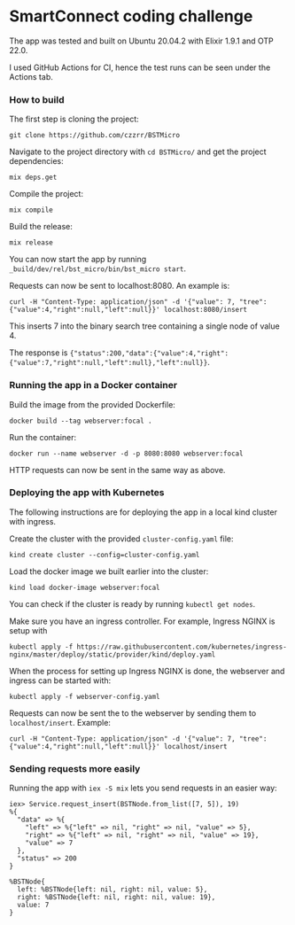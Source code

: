 # SmartConnect coding challenge

The app was tested and built on Ubuntu 20.04.2 with Elixir 1.9.1 and OTP 22.0.

I used GitHub Actions for CI, hence the test runs can be seen under the Actions tab.

### How to build

The first step is cloning the project:

```
git clone https://github.com/czzrr/BSTMicro
```

Navigate to the project directory with `cd BSTMicro/` and get the project dependencies:

```
mix deps.get
```

Compile the project:

```
mix compile
```

Build the release:

```
mix release
```

You can now start the app by running `_build/dev/rel/bst_micro/bin/bst_micro start`.

Requests can now be sent to localhost:8080.
An example is:

```
curl -H "Content-Type: application/json" -d '{"value": 7, "tree":{"value":4,"right":null,"left":null}}' localhost:8080/insert
```

This inserts 7 into the binary search tree containing a single node of value 4.

The response is `{"status":200,"data":{"value":4,"right":{"value":7,"right":null,"left":null},"left":null}}`.

### Running the app in a Docker container

Build the image from the provided Dockerfile:

```
docker build --tag webserver:focal .
```

Run the container:

```
docker run --name webserver -d -p 8080:8080 webserver:focal
```

HTTP requests can now be sent in the same way as above.

### Deploying the app with Kubernetes

The following instructions are for deploying the app in a local kind cluster with ingress.

Create the cluster with the provided `cluster-config.yaml` file:

```
kind create cluster --config=cluster-config.yaml
```

Load the docker image we built earlier into the cluster:

```
kind load docker-image webserver:focal
```

You can check if the cluster is ready by running `kubectl get nodes`.

Make sure you have an ingress controller.
For example, Ingress NGINX is setup with

```
kubectl apply -f https://raw.githubusercontent.com/kubernetes/ingress-nginx/master/deploy/static/provider/kind/deploy.yaml
```

When the process for setting up Ingress NGINX is done, the webserver and ingress can be started with:

```
kubectl apply -f webserver-config.yaml
```

Requests can now be sent the to the webserver by sending them to `localhost/insert`.
Example:

```
curl -H "Content-Type: application/json" -d '{"value": 7, "tree":{"value":4,"right":null,"left":null}}' localhost/insert
```

### Sending requests more easily

Running the app with `iex -S mix` lets you send requests in an easier way:

```
iex> Service.request_insert(BSTNode.from_list([7, 5]), 19)
%{
  "data" => %{
    "left" => %{"left" => nil, "right" => nil, "value" => 5},
    "right" => %{"left" => nil, "right" => nil, "value" => 19},
    "value" => 7
  },
  "status" => 200
}

%BSTNode{
  left: %BSTNode{left: nil, right: nil, value: 5},
  right: %BSTNode{left: nil, right: nil, value: 19},
  value: 7
}
```